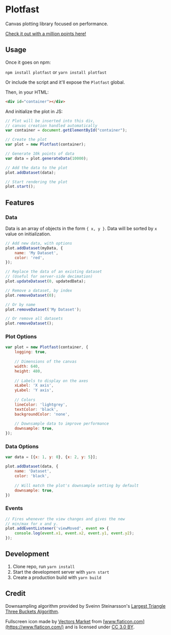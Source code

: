 # Plotfast

Canvas plotting library focused on performance.

[Check it out with a million points here!](https://focused-almeida-5122b7.netlify.com/)

## Usage

Once it goes on npm:

`npm install plotfast` or `yarn install plotfast`

Or include the script and it'll expose the `Plotfast` global.

Then, in your HTML:

```html
<div id="container"></div>
```

And initialize the plot in JS:

```javascript
// Plot will be inserted into this div,
// canvas creation handled automatically
var container = document.getElementById("container");

// Create the plot
var plot = new Plotfast(container);

// Generate 10k points of data
var data = plot.generateData(10000);

// Add the data to the plot
plot.addDataset(data);

// Start rendering the plot
plot.start();
```

## Features

### Data

Data is an array of objects in the form `{ x, y }`. Data will be sorted by `x` value on initialization.

```javascript
// Add new data, with options
plot.addDataset(myData, {
    name: 'My Dataset',
    color: 'red',
});

// Replace the data of an existing dataset
// (Useful for server-side decimation)
plot.updateDataset(0, updatedData);

// Remove a dataset, by index
plot.removeDataset(0);

// Or by name
plot.removeDataset('My Dataset');

// Or remove all datasets
plot.removeDataset();
```

### Plot Options

```javascript
var plot = new Plotfast(container, {
    logging: true,
    
    // Dimensions of the canvas
    width: 640,
    height: 480,
    
    // Labels to display on the axes
    xLabel: 'X axis',
    yLabel: 'Y axis',
    
    // Colors
    lineColor: 'lightgrey',
    textColor: 'black',
    backgroundColor: 'none',
    
    // Downsample data to improve performance
    downsample: true,
});
```

### Data Options

```javascript
var data = [{x: 1, y: 0}, {x: 2, y: 5}];

plot.addDataset(data, {
    name: 'Dataset',
    color: 'black',
    
    // Will match the plot's downsample setting by default
    downsample: true,
})
```

### Events

```javascript
// Fires whenever the view changes and gives the new
// min/max for x and y.
plot.addEventListener('viewMoved', event => {
    console.log(event.x1, event.x2, event.y1, event.y2);
});
```

## Development

1. Clone repo, run `yarn install`
2. Start the development server with `yarn start`
3. Create a production build with `yarn build`

## Credit

Downsampling algorithm provided by Sveinn Steinarsson's [Largest Triangle Three Buckets Algorithm](https://github.com/sveinn-steinarsson/flot-downsample).

Fullscreen icon made by [Vectors Market](https://www.flaticon.com/authors/vectors-market) from [www.flaticon.com](https://www.flaticon.com/) and is licensed under [CC 3.0 BY](http://creativecommons.org/licenses/by/3.0/).